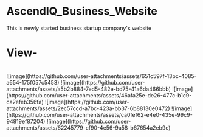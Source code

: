 # AscendIQ_Business_Website
This is newly started business startup company's website


<h1>View-</h1>
<br/>
![image](https://github.com/user-attachments/assets/651c597f-13bc-4085-a654-175f057c5453)
![image](https://github.com/user-attachments/assets/a5b2b884-7ed5-482e-bd75-41a6da466bbb)
![image](https://github.com/user-attachments/assets/46afa25e-de26-477c-b1c9-ca2efeb356fa)
![image](https://github.com/user-attachments/assets/2ec57ccd-a7bc-423a-bb37-6b88130e0472)
![image](https://github.com/user-attachments/assets/ca0fef62-e4e0-435e-99c9-94819ef87204)
![image](https://github.com/user-attachments/assets/62245779-cf90-4e56-9a58-b67654a2eb9c)
